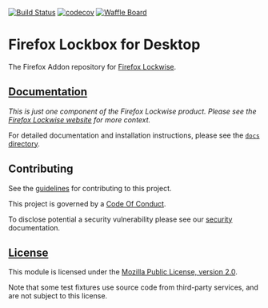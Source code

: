 [![Build Status][travisci-image]][travisci-link]
[![codecov][codecov-image]][codecov-link]
[![Waffle Board][waffle-image]][waffle-link]

# Firefox Lockbox for Desktop

The Firefox Addon repository for [Firefox Lockwise][org-website].

## [Documentation][docs-link]

*This is just one component of the Firefox Lockwise product. Please see the
[Firefox Lockwise website][org-website] for more context.*

For detailed documentation and installation instructions, please see the
[`docs` directory][docs-link].

## Contributing ##

See the [guidelines][contributing-link] for contributing to this project.

This project is governed by a [Code Of Conduct][coc-link].

To disclose potential a security vulnerability please see our
[security][security-link] documentation.

## [License][license-link]

This module is licensed under the [Mozilla Public License,
version 2.0][license-link].

Note that some test fixtures use source code from third-party services, and are not subject to this license.

[travisci-image]: https://travis-ci.org/mozilla-lockwise/lockwise-addon.svg?branch=master
[travisci-link]: https://travis-ci.org/mozilla-lockwise/lockwise-addon
[codecov-image]: https://codecov.io/gh/mozilla-lockwise/lockwise-addon/branch/master/graph/badge.svg
[codecov-link]: https://codecov.io/gh/mozilla-lockwise/lockwise-addon
[waffle-image]: https://badge.waffle.io/mozilla-lockwise/lockwise-extension.svg?columns=In%20Progress
[waffle-link]: https://waffle.io/mozilla-lockwise/lockwise-extension
[docs-link]: docs/
[org-website]: https://lockwise.firefox.com/
[contributing-link]: docs/contributing.md
[coc-link]: docs/code_of_conduct.md
[security-link]: docs/SECURITY.md
[license-link]: /LICENSE
